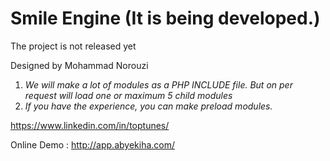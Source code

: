 Smile Engine (It is being developed.)
=======

The project is not released yet

Designed by Mohammad Norouzi

1. _We will make a lot of modules as a PHP INCLUDE file. But on per request will load one or maximum 5 child modules_
2. _If you have the experience, you can make preload modules._


https://www.linkedin.com/in/toptunes/

Online Demo : http://app.abyekiha.com/


